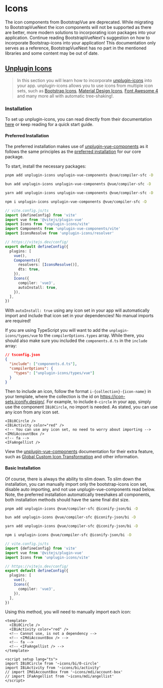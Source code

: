 # Icons

<BAlert variant="danger" :model-value="true" class="my-5">

The icon components from BootstrapVue are deprecated. While migrating to BootstrapVueNext the icon components will not be supported as there are better, more modern solutions to incorporating icon packages into your application. Continue reading BootstrapVueNext's suggestion on how to incorporate Bootstrap-icons into your application! This documentation only serves as a reference, BootstrapVueNext has no part in the mentioned libraries and some content may be out of date.

</BAlert>

## [Unplugin Icons](https://github.com/antfu/unplugin-icons)

> In this section you will learn how to incorporate [unplugin-icons](https://github.com/antfu/unplugin-icons) into your app. unplugin-icons allows you to use icons from multiple icon sets, such as [Bootstrap Icons](https://icon-sets.iconify.design/bi/), [Material Design Icons](https://icon-sets.iconify.design/mdi/), [Font Awesome 4](https://icon-sets.iconify.design/fa/) and many more all with automatic tree-shaking!.

### Installation

To set up unplugin-icons, you can read directly from their documentation [here](https://github.com/antfu/unplugin-icons) or keep reading for a quick start guide.

#### Preferred Installation

The preferred installation makes use of [unplugin-vue-components](https://github.com/antfu/unplugin-vue-components) as it follows the same principles as the [preferred installation](../getting-started/#preferred-installation) for our core package.

To start, install the necessary packages:

<ClientOnly>
<BTabs v-model="codePreference" class="mb-3">
  <BTab title="PNPM">

  <BCard class="bg-body-tertiary">

```bash
pnpm add unplugin-icons unplugin-vue-components @vue/compiler-sfc -D
```

  </BCard>

  </BTab>
  <BTab title="BUN">

  <BCard class="bg-body-tertiary">

```bash
bun add unplugin-icons unplugin-vue-components @vue/compiler-sfc -D
```

  </BCard>

  </BTab>
  <BTab title="YARN">

  <BCard class="bg-body-tertiary">

```bash
yarn add unplugin-icons unplugin-vue-components @vue/compiler-sfc -D
```

  </BCard>

  </BTab>
  <BTab title="NPM">

  <BCard class="bg-body-tertiary">

```bash
npm i unplugin-icons unplugin-vue-components @vue/compiler-sfc -D
```

  </BCard>

  </BTab>
</BTabs>
</ClientOnly>

<BCard class="bg-body-tertiary">

```ts
// vite.config.js/ts
import {defineConfig} from 'vite'
import vue from '@vitejs/plugin-vue'
import Icons from 'unplugin-icons/vite'
import Components from 'unplugin-vue-components/vite'
import IconsResolve from 'unplugin-icons/resolver'

// https://vitejs.dev/config/
export default defineConfig({
  plugins: [
    vue(),
    Components({
      resolvers: [IconsResolve()],
      dts: true,
    }),
    Icons({
      compiler: 'vue3',
      autoInstall: true,
    }),
  ],
})
```

</BCard>

With `autoInstall: true` using any icon set in your app will automatically import and include that icon set in your dependencies! No manual imports are required!

If you are using TypeScript you will want to add the `unplugin-icons/types/vue` to the `compilerOptions.types` array. While there, you should also make sure you included the `components.d.ts` in the `include` array:

<BCard class="bg-body-tertiary">

```json
// tsconfig.json
{
  "include": ["components.d.ts"],
  "compilerOptions": {
    "types": ["unplugin-icons/types/vue"]
  }
}
```

</BCard>

Then to include an icon, follow the format `i-{collection}-{icon-name}` in your template, where the collection is the id on <https://icon-sets.iconify.design/>. For example, to include `0-circle` in your app, simply use the component `IBi0Circle`, no import is needed. As stated, you can use any icon from any icon set.

<BCard class="bg-body-tertiary">

```vue-html
<IBi0Circle />
<IBiActivity color="red" />
<!-- You can use any icon set, no need to worry about importing -->
<IMdiAccountBox />
<!-- fa -->
<IFaAngellist />
```

</BCard>

View the [unplugin-vue-components](https://github.com/antfu/unplugin-vue-components) documentation for their extra feature, such as [Global Custom Icon Transformation](https://github.com/antfu/unplugin-icons#global-custom-icon-transformation) and other information.

#### Basic Installation

Of course, there is always the ability to slim down. To slim down the installation, you can manually import only the bootstrap-icons icon set, disable auto importing, and not use unplugin-vue-components read below. Note, the preferred installation automatically treeshakes all components, both installation methods should have the same final dist size.

<ClientOnly>
<BTabs v-model="codePreference" class="mb-3">
  <BTab title="PNPM">

  <BCard class="bg-body-tertiary">

```bash
pnpm add unplugin-icons @vue/compiler-sfc @iconify-json/bi -D
```

  </BCard>

  </BTab>
  <BTab title="BUN">

  <BCard class="bg-body-tertiary">

```bash
bun add unplugin-icons @vue/compiler-sfc @iconify-json/bi -D
```

  </BCard>

  </BTab>
  <BTab title="YARN">

  <BCard class="bg-body-tertiary">

```bash
yarn add unplugin-icons @vue/compiler-sfc @iconify-json/bi -D
```

  </BCard>

  </BTab>
  <BTab title="NPM">

  <BCard class="bg-body-tertiary">

```bash
npm i unplugin-icons @vue/compiler-sfc @iconify-json/bi -D
```

  </BCard>

  </BTab>
</BTabs>
</ClientOnly>

<BCard class="bg-body-tertiary">

```ts
// vite.config.js/ts
import {defineConfig} from 'vite'
import vue from '@vitejs/plugin-vue'
import Icons from 'unplugin-icons/vite'

// https://vitejs.dev/config/
export default defineConfig({
  plugins: [
    vue(),
    Icons({
      compiler: 'vue3',
    }),
  ],
})
```

</BCard>

Using this method, you will need to manually import each icon:

<BCard class="bg-body-tertiary">

```vue
<template>
  <IBi0Circle />
  <IBiActivity color="red" />
  <!-- Cannot use, is not a dependency -->
  <!-- <IMdiAccountBox /> -->
  <!-- fa -->
  <!-- <IFaAngellist /> -->
</template>

<script setup lang="ts">
import IBi0Circle from '~icons/bi/0-circle'
import IBiActivity from '~icons/bi/activity'
// import IMdiAccountBox from '~icons/mdi/account-box'
// import IFaAngellist from '~icons/mdi/angellist'
</script>
```

</BCard>

<script setup lang="ts">
import {BCard, BCardBody, BTab, BTabs, BAlert} from 'bootstrap-vue-next'
import {useLocalStorage} from '@vueuse/core'

const codePreference = useLocalStorage('code-group-preference', 0)
</script>
